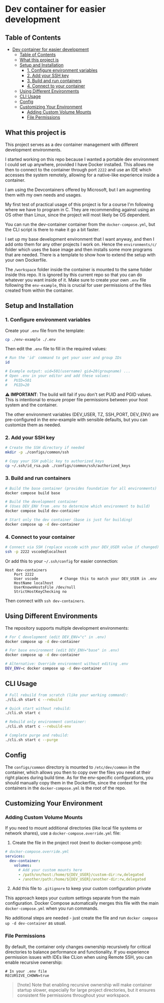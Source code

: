 # Dev container for easier development

## Table of Contents

- [Dev container for easier development](#dev-container-for-easier-development)
  - [Table of Contents](#table-of-contents)
  - [What this project is](#what-this-project-is)
  - [Setup and Installation](#setup-and-installation)
    - [1. Configure environment variables](#1-configure-environment-variables)
    - [2. Add your SSH key](#2-add-your-ssh-key)
    - [3. Build and run containers](#3-build-and-run-containers)
    - [4. Connect to your container](#4-connect-to-your-container)
  - [Using Different Environments](#using-different-environments)
  - [CLI Usage](#cli-usage)
  - [Config](#config)
  - [Customizing Your Environment](#customizing-your-environment)
    - [Adding Custom Volume Mounts](#adding-custom-volume-mounts)
    - [File Permissions](#file-permissions)

## What this project is

This project serves as a dev container management with different development environments.

I started working on this repo because I wanted a portable dev environment I could set up anywhere, provided I have Docker installed. This allows me then to connect to the container through port `2222` and use an IDE which accesses the system remotely, allowing for a native-like experience inside a container.

I am using the Devcontainers offered by Microsoft, but I am augmenting them with my own needs and usages.

My first test of practical usage of this project is for a course I'm following where we have to program in C. They are recommending against using an OS other than Linux, since the project will most likely be OS dependent.

You can run the dev-container container from the `docker-compose.yml`, but the CLI script is there to make it go a bit faster.

I set up my base development environment that I want anyway, and then I add onto them for any other projects I work on. Hence the `environments/c/` folder which uses the base image and then installs some more programs that are needed. There is a template to show how to extend the setup with your own Dockerfile.

The `/workspace` folder inside the container is mounted to the same folder inside this repo. It is ignored by this current repo so that you can do whatever you want inside of it. Make sure to create your own `.env` file following the `env-example`, this is crucial for user permissions of the files created from within the container.

## Setup and Installation

### 1. Configure environment variables

Create your `.env` file from the template:

```bash
cp ./env-example ./.env
```

Then edit the `.env` file to fill in the required values:

```bash
# Run the 'id' command to get your user and group IDs
id

# Example output: uid=501(username) gid=20(groupname) ...
# Open .env in your editor and add these values:
#   PUID=501
#   PGID=20
```

⚠️ **IMPORTANT**: The build will fail if you don't set PUID and PGID values. This is intentional to ensure proper file permissions between your host system and the container.

The other environment variables (DEV_USER, TZ, SSH_PORT, DEV_ENV) are pre-configured in the env-example with sensible defaults, but you can customize them as needed.

### 2. Add your SSH key

```bash
# Create the SSH directory if needed
mkdir -p ./configs/common/ssh

# Copy your SSH public key to authorized_keys
cp ~/.ssh/id_rsa.pub ./configs/common/ssh/authorized_keys
```

### 3. Build and run containers

```bash
# Build the base container (provides foundation for all environments)
docker compose build base

# Build the development container 
# (Uses DEV_ENV from .env to determine which environment to build)
docker compose build dev-container

# Start only the dev container (base is just for building)
docker compose up -d dev-container
```

### 4. Connect to your container

```bash
# Connect via SSH (replace vscode with your DEV_USER value if changed)
ssh -p 2222 vscode@localhost
```

Or add this to your `~/.ssh/config` for easier connection:

```config
Host dev-containers
    Port 2222
    User vscode          # Change this to match your DEV_USER in .env
    HostName localhost
    UserKnownHostsFile /dev/null
    StrictHostKeyChecking no
```

Then connect with `ssh dev-containers`.

## Using Different Environments

The repository supports multiple development environments:

```bash
# For C development (edit DEV_ENV="c" in .env)
docker compose up -d dev-container

# For base environment (edit DEV_ENV="base" in .env)
docker compose up -d dev-container

# Alternative: Override environment without editing .env
DEV_ENV=c docker compose up -d dev-container
```

## CLI Usage

```bash
# Full rebuild from scratch (like your working command):
./cli.sh start c --rebuild

# Quick start without rebuild:
./cli.sh start c

# Rebuild only environment container:
./cli.sh start c --rebuild-env

# Complete purge and rebuild:
./cli.sh start c --purge
```

## Config

The `configs/common` directory is mounted to `/etc/dev/common` in the container, which allows you then to copy over the files you need at their right places during build time.
As for the env-specific configurations, you should manually copy them in the Dockerfile, since the context for the containers in the `docker-compose.yml` is the root of the repo.

## Customizing Your Environment

### Adding Custom Volume Mounts

If you need to mount additional directories (like local file systems or network shares), use a `docker-compose.override.yml` file:

1. Create the file in the project root (next to docker-compose.yml):

```yaml
# docker-compose.override.yml
services:
  dev-container:
    volumes:
      # Add your custom mounts here
      - /path/on/host:/home/${DEV_USER}/custom-dir:rw,delegated
      - /another/path:/home/${DEV_USER}/another-dir:rw,delegated
```

2. Add this file to `.gitignore` to keep your custom configuration private

This approach keeps your custom settings separate from the main configuration. Docker Compose automatically merges this file with the main `docker-compose.yml` when you run commands.

No additional steps are needed - just create the file and run `docker compose up -d dev-container` as usual.

### File Permissions

By default, the container only changes ownership recursively for critical directories to balance performance and functionality. If you experience permission issues with IDEs like CLion when using Remote SSH, you can enable recursive ownership:

```env
# In your .env file
RECURSIVE_CHOWN=true
```

> [!note] Note that enabling recursive ownership will make container startup slower, especially for large project directories, but it ensures consistent file permissions throughout your workspace.

